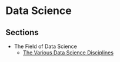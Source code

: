 # Data Science

## Sections

- The Field of Data Science
    + [The Various Data Science Disciplines](https://github.com/hungrypc/notes/tree/master/root/data_science/various_disciplines.md)